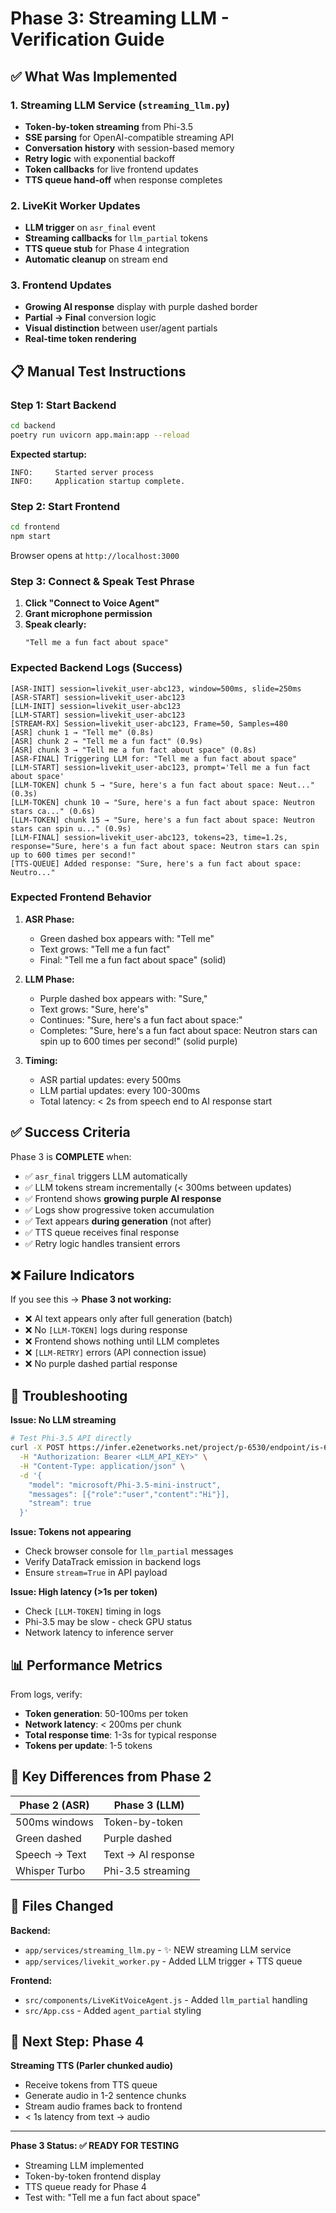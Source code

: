 # Phase 3: Streaming LLM - Verification Guide

## ✅ What Was Implemented

### 1. Streaming LLM Service (`streaming_llm.py`)
- **Token-by-token streaming** from Phi-3.5
- **SSE parsing** for OpenAI-compatible streaming API
- **Conversation history** with session-based memory
- **Retry logic** with exponential backoff
- **Token callbacks** for live frontend updates
- **TTS queue hand-off** when response completes

### 2. LiveKit Worker Updates
- **LLM trigger** on `asr_final` event
- **Streaming callbacks** for `llm_partial` tokens
- **TTS queue stub** for Phase 4 integration
- **Automatic cleanup** on stream end

### 3. Frontend Updates
- **Growing AI response** display with purple dashed border
- **Partial → Final** conversion logic
- **Visual distinction** between user/agent partials
- **Real-time token rendering**

## 📋 Manual Test Instructions

### Step 1: Start Backend
```bash
cd backend
poetry run uvicorn app.main:app --reload
```

**Expected startup:**
```
INFO:     Started server process
INFO:     Application startup complete.
```

### Step 2: Start Frontend
```bash
cd frontend
npm start
```

Browser opens at `http://localhost:3000`

### Step 3: Connect & Speak Test Phrase

1. **Click "Connect to Voice Agent"**
2. **Grant microphone permission**
3. **Speak clearly:**
   ```
   "Tell me a fun fact about space"
   ```

### Expected Backend Logs (Success)

```
[ASR-INIT] session=livekit_user-abc123, window=500ms, slide=250ms
[ASR-START] session=livekit_user-abc123
[LLM-INIT] session=livekit_user-abc123
[LLM-START] session=livekit_user-abc123
[STREAM-RX] Session=livekit_user-abc123, Frame=50, Samples=480
[ASR] chunk 1 → "Tell me" (0.8s)
[ASR] chunk 2 → "Tell me a fun fact" (0.9s)
[ASR] chunk 3 → "Tell me a fun fact about space" (0.8s)
[ASR-FINAL] Triggering LLM for: "Tell me a fun fact about space"
[LLM-START] session=livekit_user-abc123, prompt='Tell me a fun fact about space'
[LLM-TOKEN] chunk 5 → "Sure, here's a fun fact about space: Neut..." (0.3s)
[LLM-TOKEN] chunk 10 → "Sure, here's a fun fact about space: Neutron stars ca..." (0.6s)
[LLM-TOKEN] chunk 15 → "Sure, here's a fun fact about space: Neutron stars can spin u..." (0.9s)
[LLM-FINAL] session=livekit_user-abc123, tokens=23, time=1.2s, response="Sure, here's a fun fact about space: Neutron stars can spin up to 600 times per second!"
[TTS-QUEUE] Added response: "Sure, here's a fun fact about space: Neutro..."
```

### Expected Frontend Behavior

1. **ASR Phase:**
   - Green dashed box appears with: "Tell me"
   - Text grows: "Tell me a fun fact"
   - Final: "Tell me a fun fact about space" (solid)

2. **LLM Phase:**
   - Purple dashed box appears with: "Sure,"
   - Text grows: "Sure, here's"
   - Continues: "Sure, here's a fun fact about space:"
   - Completes: "Sure, here's a fun fact about space: Neutron stars can spin up to 600 times per second!" (solid purple)

3. **Timing:**
   - ASR partial updates: every 500ms
   - LLM partial updates: every 100-300ms
   - Total latency: < 2s from speech end to AI response start

## ✅ Success Criteria

Phase 3 is **COMPLETE** when:

- ✅ `asr_final` triggers LLM automatically
- ✅ LLM tokens stream incrementally (< 300ms between updates)
- ✅ Frontend shows **growing purple AI response**
- ✅ Logs show progressive token accumulation
- ✅ Text appears **during generation** (not after)
- ✅ TTS queue receives final response
- ✅ Retry logic handles transient errors

## ❌ Failure Indicators

If you see this → **Phase 3 not working:**

- ❌ AI text appears only after full generation (batch)
- ❌ No `[LLM-TOKEN]` logs during response
- ❌ Frontend shows nothing until LLM completes
- ❌ `[LLM-RETRY]` errors (API connection issue)
- ❌ No purple dashed partial response

## 🔧 Troubleshooting

**Issue: No LLM streaming**
```bash
# Test Phi-3.5 API directly
curl -X POST https://infer.e2enetworks.net/project/p-6530/endpoint/is-6703/v1/chat/completions \
  -H "Authorization: Bearer <LLM_API_KEY>" \
  -H "Content-Type: application/json" \
  -d '{
    "model": "microsoft/Phi-3.5-mini-instruct",
    "messages": [{"role":"user","content":"Hi"}],
    "stream": true
  }'
```

**Issue: Tokens not appearing**
- Check browser console for `llm_partial` messages
- Verify DataTrack emission in backend logs
- Ensure `stream=True` in API payload

**Issue: High latency (>1s per token)**
- Check `[LLM-TOKEN]` timing in logs
- Phi-3.5 may be slow - check GPU status
- Network latency to inference server

## 📊 Performance Metrics

From logs, verify:
- **Token generation**: 50-100ms per token
- **Network latency**: < 200ms per chunk
- **Total response time**: 1-3s for typical response
- **Tokens per update**: 1-5 tokens

## 🎯 Key Differences from Phase 2

| Phase 2 (ASR) | Phase 3 (LLM) |
|---------------|---------------|
| 500ms windows | Token-by-token |
| Green dashed | Purple dashed |
| Speech → Text | Text → AI response |
| Whisper Turbo | Phi-3.5 streaming |

## 📁 Files Changed

**Backend:**
- `app/services/streaming_llm.py` - ✨ NEW streaming LLM service
- `app/services/livekit_worker.py` - Added LLM trigger + TTS queue

**Frontend:**
- `src/components/LiveKitVoiceAgent.js` - Added `llm_partial` handling
- `src/App.css` - Added `agent_partial` styling

## 🚀 Next Step: Phase 4

**Streaming TTS (Parler chunked audio)**
- Receive tokens from TTS queue
- Generate audio in 1-2 sentence chunks
- Stream audio frames back to frontend
- < 1s latency from text → audio

---

**Phase 3 Status: ✅ READY FOR TESTING**
- Streaming LLM implemented
- Token-by-token frontend display
- TTS queue ready for Phase 4
- Test with: "Tell me a fun fact about space"

